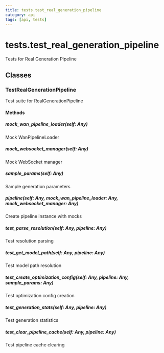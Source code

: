 ```yaml
---
title: tests.test_real_generation_pipeline
category: api
tags: [api, tests]
---
```


# tests.test_real_generation_pipeline

Tests for Real Generation Pipeline

## Classes

### TestRealGenerationPipeline

Test suite for RealGenerationPipeline

#### Methods

##### mock_wan_pipeline_loader(self: Any)

Mock WanPipelineLoader

##### mock_websocket_manager(self: Any)

Mock WebSocket manager

##### sample_params(self: Any)

Sample generation parameters

##### pipeline(self: Any, mock_wan_pipeline_loader: Any, mock_websocket_manager: Any)

Create pipeline instance with mocks

##### test_parse_resolution(self: Any, pipeline: Any)

Test resolution parsing

##### test_get_model_path(self: Any, pipeline: Any)

Test model path resolution

##### test_create_optimization_config(self: Any, pipeline: Any, sample_params: Any)

Test optimization config creation

##### test_generation_stats(self: Any, pipeline: Any)

Test generation statistics

##### test_clear_pipeline_cache(self: Any, pipeline: Any)

Test pipeline cache clearing

